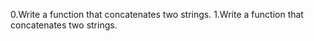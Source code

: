 0.Write a function that concatenates two strings.
1.Write a function that concatenates two strings.
